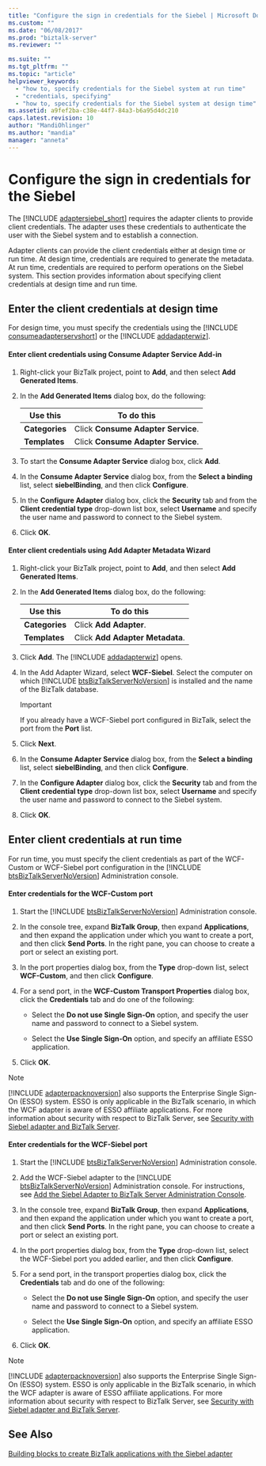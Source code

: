 ```yaml
---
title: "Configure the sign in credentials for the Siebel | Microsoft Docs"
ms.custom: ""
ms.date: "06/08/2017"
ms.prod: "biztalk-server"
ms.reviewer: ""

ms.suite: ""
ms.tgt_pltfrm: ""
ms.topic: "article"
helpviewer_keywords: 
  - "how to, specify credentials for the Siebel system at run time"
  - "credentials, specifying"
  - "how to, specify credentials for the Siebel system at design time"
ms.assetid: a9fef2ba-c38e-44f7-84a3-b6a95d4dc210
caps.latest.revision: 10
author: "MandiOhlinger"
ms.author: "mandia"
manager: "anneta"
---
```

# Configure the sign in credentials for the Siebel
The [!INCLUDE [adaptersiebel_short](../../includes/adaptersiebel-short-md.md)] requires the adapter clients to provide client credentials. The adapter uses these credentials to authenticate the user with the Siebel system and to establish a connection.  

 Adapter clients can provide the client credentials either at design time or run time. At design time, credentials are required to generate the metadata. At run time, credentials are required to perform operations on the Siebel system. This section provides information about specifying client credentials at design time and run time.  

## Enter the client credentials at design time  
 For design time, you must specify the credentials using the [!INCLUDE [consumeadapterservshort](../../includes/consumeadapterservshort-md.md)] or the [!INCLUDE [addadapterwiz](../../includes/addadapterwiz-md.md)].  

#### Enter client credentials using Consume Adapter Service Add-in  

1.  Right-click your BizTalk project, point to **Add**, and then select **Add Generated Items**.  

2.  In the **Add Generated Items** dialog box, do the following:  

    |Use this|To do this|  
    |--------------|----------------|  
    |**Categories**|Click **Consume Adapter Service**.|  
    |**Templates**|Click **Consume Adapter Service**.|  

3.  To start the **Consume Adapter Service** dialog box, click **Add**.  

4.  In the **Consume Adapter Service** dialog box, from the **Select a binding** list, select **siebelBinding**, and then click **Configure**.  

5.  In the **Configure Adapter** dialog box, click the **Security** tab and from the **Client credential type** drop-down list box, select **Username** and specify the user name and password to connect to the Siebel system.  

6.  Click **OK**.  

#### Enter client credentials using Add Adapter Metadata Wizard  

1. Right-click your BizTalk project, point to **Add**, and then select **Add Generated Items**.  

2. In the **Add Generated Items** dialog box, do the following:  


   |          Use this           |                  To do this                  |
   |-----------------------------|----------------------------------------------|
   | <strong>Categories</strong> |     Click <strong>Add Adapter</strong>.      |
   | <strong>Templates</strong>  | Click <strong>Add Adapter Metadata</strong>. |


3. Click <strong>Add</strong>. The [!INCLUDE [addadapterwiz](../../includes/addadapterwiz-md.md)] opens.  

4. In the Add Adapter Wizard, select <strong>WCF-Siebel</strong>. Select the computer on which [!INCLUDE [btsBizTalkServerNoVersion](../../includes/btsbiztalkservernoversion-md.md)] is installed and the name of the BizTalk database.  

   > [!IMPORTANT]
   >  If you already have a WCF-Siebel port configured in BizTalk, select the port from the **Port** list.  

5. Click **Next**.  

6. In the **Consume Adapter Service** dialog box, from the **Select a binding** list, select **siebelBinding**, and then click **Configure**.  

7. In the **Configure Adapter** dialog box, click the **Security** tab and from the **Client credential type** drop-down list box, select **Username** and specify the user name and password to connect to the Siebel system.  

8. Click **OK**.  

## Enter client credentials at run time  
 For run time, you must specify the client credentials as part of the WCF-Custom or WCF-Siebel port configuration in the [!INCLUDE [btsBizTalkServerNoVersion](../../includes/btsbiztalkservernoversion-md.md)] Administration console.  

#### Enter credentials for the WCF-Custom port  

1. Start the [!INCLUDE [btsBizTalkServerNoVersion](../../includes/btsbiztalkservernoversion-md.md)] Administration console.  

2. In the console tree, expand **BizTalk Group**, then expand **Applications**, and then expand the application under which you want to create a port, and then click **Send Ports**. In the right pane, you can choose to create a port or select an existing port.  

3. In the port properties dialog box, from the **Type** drop-down list, select **WCF-Custom**, and then click **Configure**.  

4. For a send port, in the **WCF-Custom Transport Properties** dialog box, click the **Credentials** tab and do one of the following:  

   -   Select the **Do not use Single Sign-On** option, and specify the user name and password to connect to a Siebel system.  

   -   Select the **Use Single Sign-On** option, and specify an affiliate ESSO application.  

5. Click **OK**.  

> [!NOTE]
>  [!INCLUDE [adapterpacknoversion](../../includes/adapterpacknoversion-md.md)] also supports the Enterprise Single Sign-On (ESSO) system. ESSO is only applicable in the BizTalk scenario, in which the WCF adapter is aware of ESSO affiliate applications. For more information about security with respect to BizTalk Server, see [Security with Siebel adapter and BizTalk Server](../../adapters-and-accelerators/adapter-siebel/security-with-siebel-adapter-and-biztalk-server.md).

#### Enter credentials for the WCF-Siebel port  

1. Start the [!INCLUDE [btsBizTalkServerNoVersion](../../includes/btsbiztalkservernoversion-md.md)] Administration console.  

2. Add the WCF-Siebel adapter to the [!INCLUDE [btsBizTalkServerNoVersion](../../includes/btsbiztalkservernoversion-md.md)] Administration console. For instructions, see [Add the Siebel Adapter to BizTalk Server Administration Console](../../adapters-and-accelerators/adapter-siebel/add-the-siebel-adapter-to-biztalk-server-administration-console.md).  

3. In the console tree, expand **BizTalk Group**, then expand **Applications**, and then expand the application under which you want to create a port, and then click **Send Ports**. In the right pane, you can choose to create a port or select an existing port.  

4. In the port properties dialog box, from the **Type** drop-down list, select the WCF-Siebel port you added earlier, and then click **Configure**.  

5. For a send port, in the transport properties dialog box, click the **Credentials** tab and do one of the following:  

   -   Select the **Do not use Single Sign-On** option, and specify the user name and password to connect to a Siebel system.  

   -   Select the **Use Single Sign-On** option, and specify an affiliate ESSO application.  

6. Click **OK**.  

> [!NOTE]
>  [!INCLUDE [adapterpacknoversion](../../includes/adapterpacknoversion-md.md)] also supports the Enterprise Single Sign-On (ESSO) system. ESSO is only applicable in the BizTalk scenario, in which the WCF adapter is aware of ESSO affiliate applications. For more information about security with respect to BizTalk Server, see [Security with Siebel adapter and BizTalk Server](../../adapters-and-accelerators/adapter-siebel/security-with-siebel-adapter-and-biztalk-server.md).

## See Also  
[Building blocks to create BizTalk applications with the Siebel adapter](../../adapters-and-accelerators/adapter-siebel/building-blocks-to-create-biztalk-applications-with-the-siebel-adapter.md)